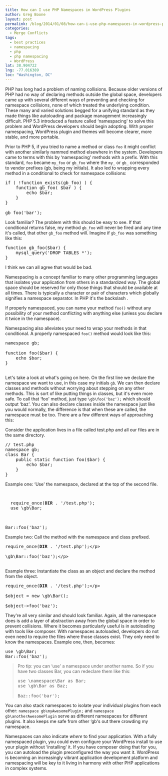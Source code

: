```yaml
---
title: How can I use PHP Namespaces in WordPress Plugins
author: Greg Boone
layout: post
permalink: /blog/2014/01/08/how-can-i-use-php-namespaces-in-wordpress-plugins
categories:
  - Merge Conflicts
tags:
  - best practices
  - namespacing
  - php
  - php namespacing
  - WordPress
lat: 38.904722
lng: -77.016389
loc: "Washington, DC"
---
```

PHP has long had a problem of naming collisions. Because older versions of PHP had no way of declaring methods outside the global space, developers came up with several different ways of preventing and checking for namespace collisions, none of which treated the underlying condition. These many and varied solutions begged for a unifying standard as they made things like autoloading and package management increasingly difficult. PHP 5.3 introduced a feature called &#8216;namespacing' to solve this problem and WordPress developers should begin adopting. With proper namespacing, WordPress plugin and themes will become clearer, more stable, and more portable.  
<!--more-->


Prior to PHP 5, if you tried to name a method or class `foo` it might conflict with another similarly nammed method elsewhere in the system. Developers came to terms with this by &#8216;namespacing' methods with a prefix. With this standard, `foo` became `my_foo` or `gb_foo` where the `my_` or `gb_` corresponded to vendor prefixes (gb, being my initials). It also led to wrapping every method in a conditional to check for namespace collisions:

<pre class="lang:php decode:true " >if ( !function_exists(gb_foo) ) {
    function gb_foo( $bar ) {
        echo $bar;
    }
}

gb_foo('bar');</pre>

Look familiar? The problem with this should be easy to see. If that conditional returns false, my method `gb_foo` will never be fired and any time it's called, that other `gb_foo` method will. Imagine if `gb_foo` was something like this:

<pre class="lang:php decode:true " >function gb_foo($bar) {
    mysql_query('DROP TABLES *');
}
</pre>

I think we can all agree that would be bad.

Namespacing is a concept familiar to many other programming languages that isolates your application from others in a standardized way. The global space should be reserved for only those things that should be available at all times. There is typically a character or pair of characters which globally signifies a namespace separator. In PHP it's the backslash &#46;

If properly namespaced, you can name your method `foo()` without any possibility of your method conflicting with anything else (unless you declare it twice in the namespace).

Namespacing also alleviates your need to wrap your methods in that conditional. A properly namespaced `foo()` method would look like this:

<pre class="lang:php decode:true " >namespace gb;

function foo($bar) {
    echo $bar;
}

</pre>

Let's take a look at what's going on here. On the first line we declare the namespace we want to use, in this case my initials `gb`. We can then declare classes and methods without worrying about stepping on any other methods. This is sort of like putting things in classes, but it's even more safe. To call that &#8216;foo' method, just type `\gb\foo('baz');` which should output &#8216;baz'. You can also declare classes inside the namespace just like you would normally, the difference is that when these are called, the namespace must be too. There are a few different ways of approaching this:

Consider the application lives in a file called test.php and all our files are in the same directory.

<pre class="lang:php decode:true " >// test.php
namespace gb;
class Bar {
    public static function foo($bar) {
        echo $bar;
    }
}</pre>

Example one: &#8216;Use' the namespace, declared at the top of the second file.

<pre class="lang:php decode:true " ><p>
  require_once(<strong>DIR</strong> . '/test.php');
  use \gb\Bar;
</p>

Bar::foo('baz');
</pre>

Example two: Call the method with the namespace and class prefixed.

<pre class="lang:php decode:true " >require_once(<strong>DIR</strong> . '/test.php');&lt;/p>

\gb\Bar::foo('baz');&lt;/p>

</pre>

Example three: Instantiate the class as an object and declare the method from the object.

<pre class="lang:php decode:true " >require_once(<strong>DIR</strong> . '/test.php');&lt;/p>

$object = new \gb\Bar();

$object->foo('baz');
</pre>

They're all very similar and should look familiar. Again, all the namespace does is add a layer of abstraction away from the global space in order to prevent collisions. Where it becomes particularly useful is in autoloading with tools like composer. With namespaces autoloaded, developers do not even need to require the files where those classes exist. They only need to know the namespaces. Example one, then, becomes:

<pre class="lang:php decode:true " >use \gb\Bar;
Bar::foo('baz');</pre>

> Pro tip: you can &#8216;use' a namespace under another name. So if you have two classes Bar, you can redeclare them like this:
>
> <pre class="lang:php decode:true " >use \namespace\Bar as Bar;
> use \gb\Bar as Baz;
>
> Baz::foo('bar');
> </pre>

You can also stack namespaces to isolate your individual plugins from each other: `namespace gb\myAwesomePlugin;` and `namespace gb\anotherAwesomePlugin` serve as different namespaces for different plugins. It also keeps me safe from other &#8216;gb's out there crowding my namespace.

Namespaces can also indicate *where* to find your application. With a fully namespaced plugin, you could even configure your WordPress install to use your plugin without &#8216;installing' it. If you have composer doing that for you, you can autoload the plugin preconfigured the way you want it. WordPress is becoming an increasingly vibrant application development platform and namespacing will be key to it living in harmony with other PHP applications in complex systems.
